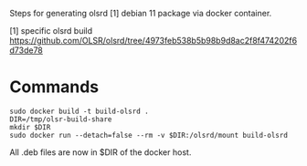 Steps for generating olsrd [1] debian 11 package via docker container.

[1] specific olsrd build https://github.com/OLSR/olsrd/tree/4973feb538b5b98b9d8ac2f8f474202f6d73de78


# Commands

    sudo docker build -t build-olsrd .
    DIR=/tmp/olsr-build-share
    mkdir $DIR
    sudo docker run --detach=false --rm -v $DIR:/olsrd/mount build-olsrd

All .deb files are now in $DIR of the docker host.
